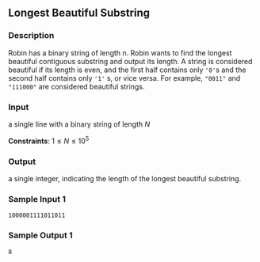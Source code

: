 ## Longest Beautiful Substring

### Description

Robin has a binary string of length n. Robin wants to find the longest beautiful contiguous substring and output its length. A string is considered beautiful if its length is even, and the first half contains only `'0'`s and the second half contains only `'1'` s, or vice versa. For example, `"0011"` and `"111000"` are considered beautiful strings.

### Input

a single line with a binary string of length $N$

**Constraints**: $1≤N≤10^5$

### Output

a single integer, indicating the length of the longest beautiful substring.

### Sample Input 1 

```
1000001111011011
```

### Sample Output 1

```
8
```